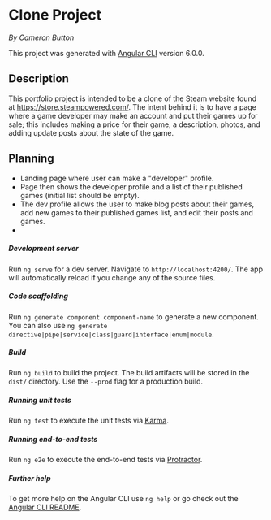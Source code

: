 # Clone Project
_By Cameron Button_

This project was generated with [Angular CLI](https://github.com/angular/angular-cli) version 6.0.0.

## Description

This portfolio project is intended to be a clone of the Steam website found at https://store.steampowered.com/.  The intent behind it is to have a page where a game developer may make an account and put their games up for sale; this includes making a price for their game, a description, photos, and adding update posts about the state of the game.

## Planning

  * Landing page where user can make a "developer" profile.
  * Page then shows the developer profile and a list of their published games (initial list should be empty).
  * The dev profile allows the user to make blog posts about their games, add new games to their published games list, and edit their posts and games.
  *




##### Development server

Run `ng serve` for a dev server. Navigate to `http://localhost:4200/`. The app will automatically reload if you change any of the source files.

##### Code scaffolding

Run `ng generate component component-name` to generate a new component. You can also use `ng generate directive|pipe|service|class|guard|interface|enum|module`.

##### Build

Run `ng build` to build the project. The build artifacts will be stored in the `dist/` directory. Use the `--prod` flag for a production build.

##### Running unit tests

Run `ng test` to execute the unit tests via [Karma](https://karma-runner.github.io).

##### Running end-to-end tests

Run `ng e2e` to execute the end-to-end tests via [Protractor](http://www.protractortest.org/).

##### Further help

To get more help on the Angular CLI use `ng help` or go check out the [Angular CLI README](https://github.com/angular/angular-cli/blob/master/README.md).
